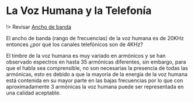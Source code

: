 # La Voz Humana y la Telefonía

!> Revisar [Ancho de banda](seniales/ancho_banda/ancho_banda.md)

El ancho de banda (rango de frecuencias) de la voz humana es de 20KHz entonces ¿por qué los canales telefónicos son de 4KHz?

El timbre de la voz humana es muy variado en armónicos y se han observado espectros en hasta 35 armónicas diferentes, sin embargo, para que el habla sea comprensible, no son necesarias la presencia de todas las armónicas, esto es debido a que la mayoría de la energía de la voz humana está contenida en su mayor parte en las bajas frecuencias por lo que con aproximadamente 3 armónicas la voz humana puede ser representada en una calidad aceptable.